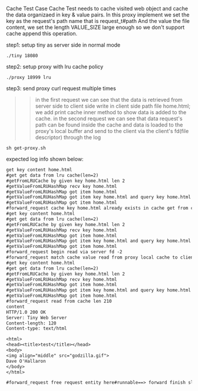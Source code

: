 Cache Test Case 
Cache Test needs to cache visited web object and cache the data organizaed in key & value pairs. 
In this proxy implement we set the key as the request's path name that is request_t#path
And the value the file content, we set the length VALUE_SIZE large enough so we don't support cache append this operation.

step1: setup tiny as server side in normal mode 
```shell 
./tiny 18080
```

step2: setup proxy with lru cache policy 
```
./proxy 18999 lru
```

step3: send proxy curl request multiple times 
>> in the first request we can see that the data is retrieved from server side to client side write in client side path file home.html; we add print cache inner method to show data is added to the cache.
>> in the second request we can see that data request's path can be found inside the cache and data is loaded to the proxy's local buffer and send to the client via the client's fd(file descriptor) through the log 

```shell 
sh get-proxy.sh 
```

expected log info shown below:

```txt
get key content home.html
#get get data from lru cache(len=2)
#getFromLRUCache by given key home.html len 2
#getValueFromLRUHashMap recv key home.html
#getValueFromLRUHashMap got item home.html
#getValueFromLRUHashMap got item key home.html and query key home.html
#getValueFromLRUHashMap got item home.html
#forward_request cache key home.html already exists in cache get from cache directly
#get key content home.html
#get get data from lru cache(len=2)
#getFromLRUCache by given key home.html len 2
#getValueFromLRUHashMap recv key home.html
#getValueFromLRUHashMap got item home.html
#getValueFromLRUHashMap got item key home.html and query key home.html
#getValueFromLRUHashMap got item home.html
#forward_request begin read via server fd -2
#forward_request match cache value read from proxy local cache to client side
#get key content home.html
#get get data from lru cache(len=2)
#getFromLRUCache by given key home.html len 2
#getValueFromLRUHashMap recv key home.html
#getValueFromLRUHashMap got item home.html
#getValueFromLRUHashMap got item key home.html and query key home.html
#getValueFromLRUHashMap got item home.html
#forward_request read from cache len 210
content
HTTP/1.0 200 OK
Server: Tiny Web Server
Content-length: 120
Content-type: text/html

<html>
<head><title>test</title></head>
<body>
<img align="middle" src="godzilla.gif">
Dave O'Hallaron
</body>
</html>

#forward_request free request entity here#runnable==> forward finish sleep for 10 seconds and close connection to client
```





